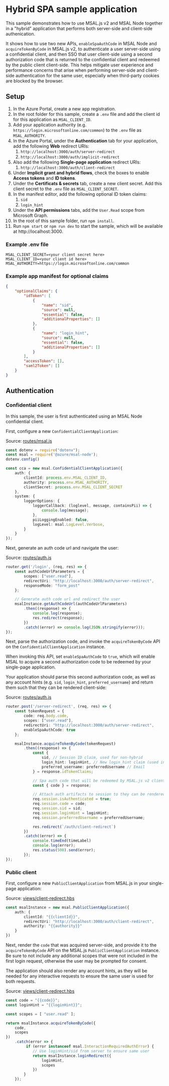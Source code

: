 # Hybrid SPA sample application

This sample demonstrates how to use MSAL.js v2 and MSAL Node together in a "hybrid" application that performs both server-side and client-side authenication. 

It shows how to use two new APIs, `enableSpaAuthCode` in MSAL Node and `acquireTokenByCode` in MSAL.js v2, to authenticate a user server-side using a confidential client, and then SSO that user client-side using a second authorization code that is returned to the confidential client and redeemed by the public client client-side. This helps mitigate user experience and performance concerns that arise when performing server-side and client-side authentication for the same user, especially when third-party cookies are blocked by the browser.



## Setup

1. In the Azure Portal, create a new app registration.
1. In the root folder for this sample, create a `.env` file and add the client id for this application as `MSAL_CLIENT_ID`.
1. Add your application authority (e.g. `https://login.microsoftonline.com/common`) to the `.env` file as `MSAL_AUTHORITY`.
1. In the Azure Portal, under the **Authentication** tab for your application, add the following **Web** redirect URIs:
    1. `http://localhost:3000/auth/server-redirect`
    1. `http://localhost:3000/auth/implicit-redirect`
1. Also add the following **Single-page application** redirect URIs:
    1. `http://localhost:3000/auth/client-redirect`
1. Under **Implicit grant and hybrid flows**, check the boxes to enable **Access tokens** and **ID tokens**.
1. Under the **Certificats & secrets** tab, create a new client secret. Add this client secret to the `.env` file as `MSAL_CLIENT_SECRET`.
1. In the manifest editor, add the following optional ID token claims:
    1. `sid`
    1. `login_hint`
1. Under the **API permissions** tabs, add the `User.Read` scope from Microsoft Graph.
1. In the root of this sample folder, run `npm install`.
1. Run `npm start` or `npm run dev` to start the sample, which will be available at http://localhost:3000.

### Example .env file

```
MSAL_CLIENT_SECRET=<your client secret here>
MSAL_CLIENT_ID=<your client id here>
MSAL_AUTHORITY=https://login.microsoftonline.com/common
```

### Example app manifest for optional claims

```json
{
    "optionalClaims": {
        "idToken": [
            {
                "name": "sid",
                "source": null,
                "essential": false,
                "additionalProperties": []
            },
            {
                "name": "login_hint",
                "source": null,
                "essential": false,
                "additionalProperties": []
            }
        ],
        "accessToken": [],
        "saml2Token": []
    }
}
```

## Authentication

### Confidential client

In this sample, the user is first authenticated using an MSAL Node confidential client. 

First, configure a new `ConfidentialClientApplication`:

Source: [routes/msal.js](./routes/msal.js)
```typescript
const dotenv = require("dotenv");
const msal = require('@azure/msal-node');
dotenv.config()

const cca = new msal.ConfidentialClientApplication({
    auth: {
        clientId: process.env.MSAL_CLIENT_ID,
        authority: process.env.MSAL_AUTHORITY,
        clientSecret: process.env.MSAL_CLIENT_SECRET
    },
    system: {
        loggerOptions: {
            loggerCallback: (loglevel, message, containsPii) => {
                console.log(message);
            },
            piiLoggingEnabled: false,
            logLevel: msal.LogLevel.Verbose,
        }
    }
});
```

Next, generate an auth code url and navigate the user:

Source: [routes/auth.js](./routes/auth.js)
```typescript
router.get('/login', (req, res) => {
    const authCodeUrlParameters = {
        scopes: ["user.read"],
        redirectUri: "http://localhost:3000/auth/server-redirect",
        responseMode: "form_post"
    };

    // Generate auth code url and redirect the user
    msalInstance.getAuthCodeUrl(authCodeUrlParameters)
        .then((response) => {
            console.log(response);
            res.redirect(response);
        })
        .catch((error) => console.log(JSON.stringify(error)));
});
```

Next, parse the authorization code, and invoke the `acquireTokenByCode` API on the `ConfidentialClientApplication` instance. 

When invoking this API, set `enableSpaAuthCode` to `true`, which will enable MSAL to acquire a second authorization code to be redeemed by your single-page application. 

Your application should parse this second authorization code, as well as any account hints (e.g. `sid`, `login_hint`, `preferred_username`) and return them such that they can be rendered client-side:

Source: [routes/auth.js](./routes/auth.js)
```typescript
router.post('/server-redirect', (req, res) => {
    const tokenRequest = {
        code: req.body.code,
        scopes: ["user.read"],
        redirectUri: "http://localhost:3000/auth/server-redirect",
        enableSpaAuthCode: true
    };

    msalInstance.acquireTokenByCode(tokenRequest)
        .then((response) => {
            const {
                sid, // Session ID claim, used for non-hybrid
                login_hint: loginHint, // New login_hint claim (used instead of sid or email)
                preferred_username: preferredUsername // Email
            } = response.idTokenClaims;

            // Spa auth code that will be redeemed by MSAL.js v2 client-side
            const { code } = response;

            // Attach auth artifacts to session to they can be rendered downstream
            req.session.isAuthenticated = true;
            req.session.code = code;
            req.session.sid = sid;
            req.session.loginHint = loginHint;
            req.session.preferredUsername = preferredUsername;

            res.redirect(`/auth/client-redirect`)
        })
        .catch((error) => {
            console.timeEnd(timeLabel)
            console.log(error);
            res.status(500).send(error);
        });
});
```


### Public client

First, configure a new `PublicClientApplication` from MSAL.js in your single-page application:

Source: [views/client-redirect.hbs](./views/client-redirect.hbs)
```typescript
const msalInstance = new msal.PublicClientApplication({
    auth: {
        clientId: "{{clientId}}",
        redirectUri: "http://localhost:3000/auth/client-redirect",
        authority: "{{authority}}"
    }
})
```

Next, render the `code` that was acquired server-side, and provide it to the `acquireTokenByCode` API on the MSAL.js `PublicClientApplication` instance. Be sure to not include any additional scopes that were not included in the first login request, otherwise the user may be prompted for consent.

The application should also render any account hints, as they will be needed for any interactive requests to ensure the same user is used for both requests.

Source: [views/client-redirect.hbs](./views/client-redirect.hbs)
```typescript
const code = "{{code}}";
const loginHint = "{{loginHint}}";

const scopes = [ "user.read" ];

return msalInstance.acquireTokenByCode({
    code,
    scopes
})
    .catch(error => {
         if (error instanceof msal.InteractionRequiredAuthError) {
            // Use loginHint/sid from server to ensure same user
            return msalInstance.loginRedirect({
                loginHint,
                scopes
            })
        }
    });
```
